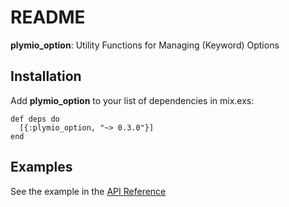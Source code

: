 # README

**plymio\_option**: Utility Functions for Managing (Keyword) Options

## Installation

Add **plymio\_option** to your list of dependencies in <span class="underline">mix.exs</span>:

    def deps do
      [{:plymio_option, "~> 0.3.0"}]
    end

## Examples

See the example in the [API Reference](https://hexdocs.pm/plymio_option/api-reference.html)